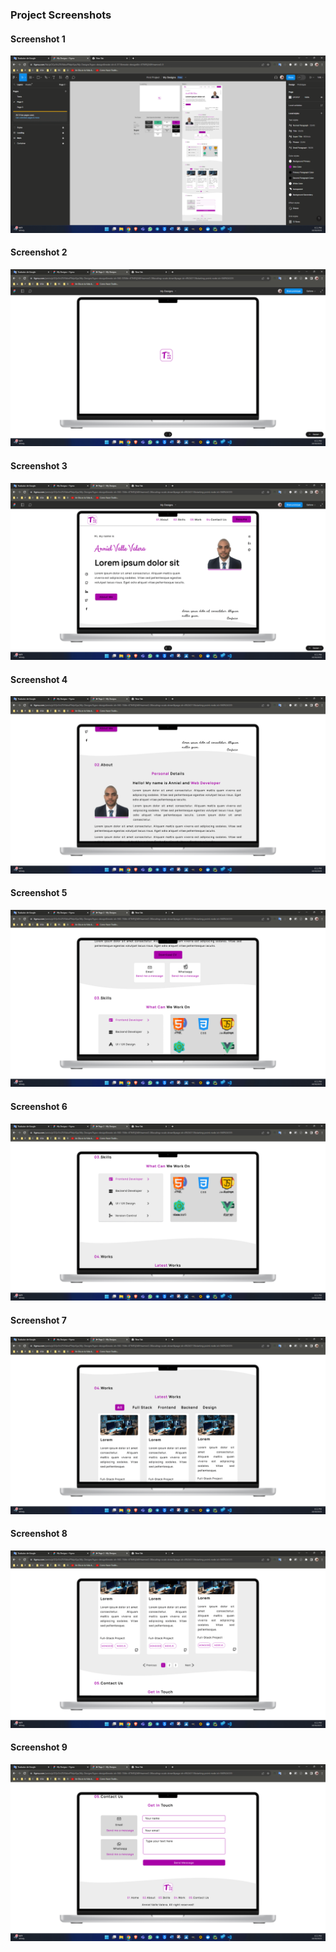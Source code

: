### Project Screenshots
#### Screenshot 1
![Image](./Screenshot%20(1).png)
#### Screenshot 2
![Image](./Screenshot%20(2).png)
#### Screenshot 3
![Image](./Screenshot%20(3).png)
#### Screenshot 4
![Image](./Screenshot%20(4).png)
#### Screenshot 5
![Image](./Screenshot%20(5).png)
#### Screenshot 6
![Image](./Screenshot%20(6).png)
#### Screenshot 7
![Image](./Screenshot%20(7).png)
#### Screenshot 8
![Image](./Screenshot%20(8).png)
#### Screenshot 9
![Image](./Screenshot%20(9).png)